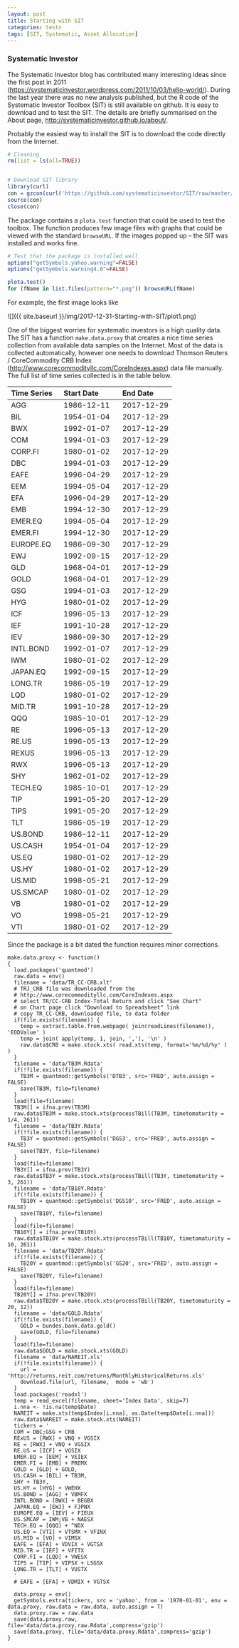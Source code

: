 ```yaml
---
layout: post
title: Starting with SIT
categories: tests
tags: [SIT, Systematic, Asset Allocation]
---
```



### Systematic Investor

The Systematic Investor blog has contributed many interesting ideas since the first post in 2011 (<https://systematicinvestor.wordpress.com/2011/10/03/hello-world/>). During the last year there was no new analysis published, but the R code of the Systematic Investor Toolbox (SIT) is still available on github. It is easy to download and to test the SIT. The details are briefly summarised on the About page, <http://systematicinvestor.github.io/about/>.

Probably the easiest way to install the SIT is to download the code directly from the Internet.

``` r
# Cleaning
rm(list = ls(all=TRUE))


# Download SIT library
library(curl)
con = gzcon(curl('https://github.com/systematicinvestor/SIT/raw/master/sit.gz','rb'))
source(con)
close(con)
```

The package contains a `plota.test` function that could be used to test the toolbox. The function produces few image files with graphs that could be viewed with the standard `browseURL`. If the images popped up – the SIT was installed and works fine.

``` r
# Test that the package is installed well
options("getSymbols.yahoo.warning"=FALSE)
options("getSymbols.warning4.0"=FALSE)

plota.test()
for (fName in list.files(pattern="*.png")) browseURL(fName)
```

For example, the first image looks like

![]({{ site.baseurl }}/img/2017-12-31-Starting-with-SIT/plot1.png)

One of the biggest worries for systematic investors is a high quality data. The SIT has a function `make.data.proxy` that creates a nice time series collection from available data samples on the Internet. Most of the data is collected automatically, however one needs to download Thomson Reuters / CoreCommodity CRB Index (<http://www.corecommodityllc.com/CoreIndexes.aspx>) data file manually. The full list of time series collected is in the table below.

| Time Series | Start Date  | End Date   |
|:------------|:------------|:-----------|
| AGG         | 1986-12-11 &ensp; | 2017-12-29 |
| BIL         | 1954-01-04  | 2017-12-29 |
| BWX         | 1992-01-07  | 2017-12-29 |
| COM         | 1994-01-03  | 2017-12-29 |
| CORP.FI     | 1980-01-02  | 2017-12-29 |
| DBC         | 1994-01-03  | 2017-12-29 |
| EAFE        | 1996-04-29  | 2017-12-29 |
| EEM         | 1994-05-04  | 2017-12-29 |
| EFA         | 1996-04-29  | 2017-12-29 |
| EMB         | 1994-12-30  | 2017-12-29 |
| EMER.EQ     | 1994-05-04  | 2017-12-29 |
| EMER.FI     | 1994-12-30  | 2017-12-29 |
| EUROPE.EQ   &ensp;| 1986-09-30  | 2017-12-29 |
| EWJ         | 1992-09-15  | 2017-12-29 |
| GLD         | 1968-04-01  | 2017-12-29 |
| GOLD        | 1968-04-01  | 2017-12-29 |
| GSG         | 1994-01-03  | 2017-12-29 |
| HYG         | 1980-01-02  | 2017-12-29 |
| ICF         | 1996-05-13  | 2017-12-29 |
| IEF         | 1991-10-28  | 2017-12-29 |
| IEV         | 1986-09-30  | 2017-12-29 |
| INTL.BOND   &ensp;| 1992-01-07  | 2017-12-29 |
| IWM         | 1980-01-02  | 2017-12-29 |
| JAPAN.EQ    | 1992-09-15  | 2017-12-29 |
| LONG.TR     | 1986-05-19  | 2017-12-29 |
| LQD         | 1980-01-02  | 2017-12-29 |
| MID.TR      | 1991-10-28  | 2017-12-29 |
| QQQ         | 1985-10-01  | 2017-12-29 |
| RE          | 1996-05-13  | 2017-12-29 |
| RE.US       | 1996-05-13  | 2017-12-29 |
| REXUS       | 1996-05-13  | 2017-12-29 |
| RWX         | 1996-05-13  | 2017-12-29 |
| SHY         | 1962-01-02  | 2017-12-29 |
| TECH.EQ     | 1985-10-01  | 2017-12-29 |
| TIP         | 1991-05-20  | 2017-12-29 |
| TIPS        | 1991-05-20  | 2017-12-29 |
| TLT         | 1986-05-19  | 2017-12-29 |
| US.BOND     | 1986-12-11  | 2017-12-29 |
| US.CASH     | 1954-01-04  | 2017-12-29 |
| US.EQ       | 1980-01-02  | 2017-12-29 |
| US.HY       | 1980-01-02  | 2017-12-29 |
| US.MID      | 1998-05-21  | 2017-12-29 |
| US.SMCAP    &ensp;| 1980-01-02  | 2017-12-29 |
| VB          | 1980-01-02  | 2017-12-29 |
| VO          | 1998-05-21  | 2017-12-29 |
| VTI         | 1980-01-02  | 2017-12-29 |

Since the package is a bit dated the function requires minor corrections.

    make.data.proxy <- function() 
    {
      load.packages('quantmod')
      raw.data = env()
      filename = 'data/TR_CC-CRB.xlt'
      # TRJ_CRB file was downloaded from the 
      # http://www.corecommodityllc.com/CoreIndexes.aspx
      # select TR/CC-CRB Index-Total Return and click "See Chart"
      # on Chart page click "Download to Spreadsheet" link
      # copy TR_CC-CRB, downloaded file, to data folder
      if(file.exists(filename)) {
        temp = extract.table.from.webpage( join(readLines(filename)), 'EODValue' )
        temp = join( apply(temp, 1, join, ','), '\n' )
        raw.data$CRB = make.stock.xts( read.xts(temp, format='%m/%d/%y' ) )
      }
      filename = 'data/TB3M.Rdata'
      if(!file.exists(filename)) {
        TB3M = quantmod::getSymbols('DTB3', src='FRED', auto.assign = FALSE)
        save(TB3M, file=filename)
      }
      load(file=filename)
      TB3M[] = ifna.prev(TB3M)
      raw.data$TB3M = make.stock.xts(processTBill(TB3M, timetomaturity = 1/4, 261))
      filename = 'data/TB3Y.Rdata'
      if(!file.exists(filename)) {
        TB3Y = quantmod::getSymbols('DGS3', src='FRED', auto.assign = FALSE)
        save(TB3Y, file=filename)
      }
      load(file=filename)
      TB3Y[] = ifna.prev(TB3Y)
      raw.data$TB3Y = make.stock.xts(processTBill(TB3Y, timetomaturity = 3, 261))
      filename = 'data/TB10Y.Rdata'
      if(!file.exists(filename)) {
        TB10Y = quantmod::getSymbols('DGS10', src='FRED', auto.assign = FALSE)
        save(TB10Y, file=filename)
      }
      load(file=filename)
      TB10Y[] = ifna.prev(TB10Y)
      raw.data$TB10Y = make.stock.xts(processTBill(TB10Y, timetomaturity = 10, 261))
      filename = 'data/TB20Y.Rdata'
      if(!file.exists(filename)) {
        TB20Y = quantmod::getSymbols('GS20', src='FRED', auto.assign = FALSE)
        save(TB20Y, file=filename)
      }
      load(file=filename)
      TB20Y[] = ifna.prev(TB20Y)
      raw.data$TB20Y = make.stock.xts(processTBill(TB20Y, timetomaturity = 20, 12))
      filename = 'data/GOLD.Rdata'
      if(!file.exists(filename)) {
        GOLD = bundes.bank.data.gold()
        save(GOLD, file=filename)
      }
      load(file=filename)
      raw.data$GOLD = make.stock.xts(GOLD)
      filename = 'data/NAREIT.xls'
      if(!file.exists(filename)) {
        url = 'http://returns.reit.com/returns/MonthlyHistoricalReturns.xls'
        download.file(url, filename,  mode = 'wb')
      }
      load.packages('readxl')
      temp = read_excel(filename, sheet='Index Data', skip=7)
      i.nna <- !is.na(temp$Date)
      NAREIT = make.xts(temp$Index[i.nna], as.Date(temp$Date[i.nna]))
      raw.data$NAREIT = make.stock.xts(NAREIT)
      tickers = '
      COM = DBC;GSG + CRB
      RExUS = [RWX] + VNQ + VGSIX
      RE = [RWX] + VNQ + VGSIX
      RE.US = [ICF] + VGSIX
      EMER.EQ = [EEM] + VEIEX
      EMER.FI = [EMB] + PREMX
      GOLD = [GLD] + GOLD,
      US.CASH = [BIL] + TB3M,
      SHY + TB3Y,
      US.HY = [HYG] + VWEHX
      US.BOND = [AGG] + VBMFX
      INTL.BOND = [BWX] + BEGBX
      JAPAN.EQ = [EWJ] + FJPNX
      EUROPE.EQ = [IEV] + FIEUX
      US.SMCAP = IWM;VB + NAESX
      TECH.EQ = [QQQ] + ^NDX
      US.EQ = [VTI] + VTSMX + VFINX
      US.MID = [VO] + VIMSX
      EAFE = [EFA] + VDVIX + VGTSX
      MID.TR = [IEF] + VFITX
      CORP.FI = [LQD] + VWESX
      TIPS = [TIP] + VIPSX + LSGSX
      LONG.TR = [TLT] + VUSTX
      '
      # EAFE = [EFA] + VDMIX + VGTSX
      
      data.proxy = env()
      getSymbols.extra(tickers, src = 'yahoo', from = '1970-01-01', env = data.proxy, raw.data = raw.data, auto.assign = T)
      data.proxy.raw = raw.data
      save(data.proxy.raw, file='data/data.proxy.raw.Rdata',compress='gzip')
      save(data.proxy, file='data/data.proxy.Rdata',compress='gzip')
    }
